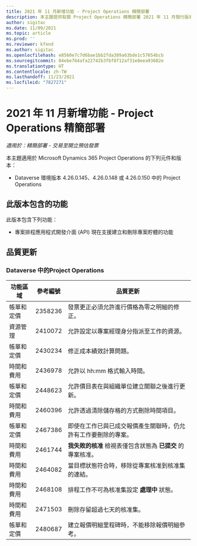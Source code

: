 ```yaml
---
title: 2021 年 11 月新增功能 - Project Operations 精簡部署
description: 本主題提供有關 Project Operations 精簡部署 2021 年 11 月發行版本中所提供之品質更新的資訊。
author: sigitac
ms.date: 11/09/2021
ms.topic: article
ms.prod: ''
ms.reviewer: kfend
ms.author: sigitac
ms.openlocfilehash: e8560e7c7d6bae1bb2fda389a63bde1c57654bcb
ms.sourcegitcommit: 04ebe764afa22742b3fbf8f12af31e8eea93682e
ms.translationtype: HT
ms.contentlocale: zh-TW
ms.lasthandoff: 11/23/2021
ms.locfileid: "7827271"
---
```

# <a name="whats-new-november-2021---project-operations-lite-deployment"></a>2021 年 11 月新增功能 - Project Operations 精簡部署

_適用於：精簡部署 - 交易至開立預估發票_

本主題適用於 Microsoft Dynamics 365 Project Operations 的下列元件和版本：

- Dataverse 環境版本 4.26.0.145、4.26.0.148 或 4.26.0.150 中的 Project Operations
  
## <a name="features-included-in-this-release"></a>此版本包含的功能

此版本包含下列功能：

- 專案排程應用程式開發介面 (API) 現在支援建立和刪除專案貯體的功能

## <a name="quality-updates"></a>品質更新

### <a name="project-operations-in-dataverse"></a>Dataverse 中的Project Operations

| 功能區域 | 參考編號 | 品質更新 |
| --- | --- | --- |
| 帳單和定價 | 2358236 | 發票更正必須允許進行價格為零之明細的修正。 |
| 資源管理 | 2410072 | 允許設定以專案經理身分指派至工作的資源。 |
| 帳單和定價 | 2430234 | 修正成本績效計算問題。 |
| 時間和費用 | 2436978 | 允許以 hh:mm 格式輸入時間。 |
| 帳單和定價 | 2448623 | 允許價目表在與組織單位建立關聯之後進行更新。 |
| 時間和費用 | 2460396 | 允許透過清除儲存格的方式刪除時間項目。 |
| 帳單和定價 | 2467386 | 即使在工作已與已成交報價產生關聯時，仍允許有工作要刪除的專案。 |
| 時間和費用 | 2461744 | **我失敗的核准** 檢視表僅包含狀態為 **已提交** 的專案核准。 |
| 時間和費用 | 2464082 | 當目標狀態符合時，移除從專案核准到核准集的連結。 |
| 時間和費用 | 2468108 | 排程工作不可為核准集設定 **處理中** 狀態。 |
| 時間和費用 | 2471503 | 刪除存留超過七天的核准集。 |
| 帳單和定價 | 2480687 | 建立報價明細里程碑時，不能移除報價明細參考。 |
